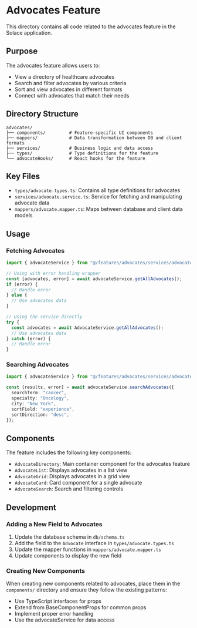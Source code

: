 # Advocates Feature

This directory contains all code related to the advocates feature in the Solace application.

## Purpose

The advocates feature allows users to:

- View a directory of healthcare advocates
- Search and filter advocates by various criteria
- Sort and view advocates in different formats
- Connect with advocates that match their needs

## Directory Structure

```
advocates/
├── components/         # Feature-specific UI components
├── mappers/            # Data transformation between DB and client formats
├── services/           # Business logic and data access
├── types/              # Type definitions for the feature
└── advocateHooks/      # React hooks for the feature
```

## Key Files

- `types/advocate.types.ts`: Contains all type definitions for advocates
- `services/advocate.service.ts`: Service for fetching and manipulating advocate data
- `mappers/advocate.mapper.ts`: Maps between database and client data models

## Usage

### Fetching Advocates

```typescript
import { advocateService } from "@/features/advocates/services/advocate.service";

// Using with error handling wrapper
const [advocates, error] = await advocateService.getAllAdvocates();
if (error) {
  // Handle error
} else {
  // Use advocates data
}

// Using the service directly
try {
  const advocates = await AdvocateService.getAllAdvocates();
  // Use advocates data
} catch (error) {
  // Handle error
}
```

### Searching Advocates

```typescript
import { advocateService } from "@/features/advocates/services/advocate.service";

const [results, error] = await advocateService.searchAdvocates({
  searchTerm: "cancer",
  specialty: "Oncology",
  city: "New York",
  sortField: "experience",
  sortDirection: "desc",
});
```

## Components

The feature includes the following key components:

- `AdvocateDirectory`: Main container component for the advocates feature
- `AdvocateList`: Displays advocates in a list view
- `AdvocateGrid`: Displays advocates in a grid view
- `AdvocateCard`: Card component for a single advocate
- `AdvocateSearch`: Search and filtering controls

## Development

### Adding a New Field to Advocates

1. Update the database schema in `db/schema.ts`
2. Add the field to the `Advocate` interface in `types/advocate.types.ts`
3. Update the mapper functions in `mappers/advocate.mapper.ts`
4. Update components to display the new field

### Creating New Components

When creating new components related to advocates, place them in the `components/` directory and ensure they follow the existing patterns:

- Use TypeScript interfaces for props
- Extend from BaseComponentProps for common props
- Implement proper error handling
- Use the advocateService for data access
